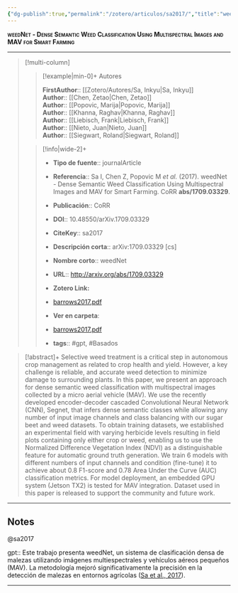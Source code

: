 ```yaml
---
{"dg-publish":true,"permalink":"/zotero/articulos/sa2017/","title":"weedNet - Dense Semantic Weed Classification Using Multispectral Images and MAV for Smart Farming","tags":["#zotero"]}
---
```



<span style="font-variant:small-caps; font-weight: bold;">weedNet - Dense Semantic Weed Classification Using Multispectral Images and MAV for Smart Farming</span>

---


> [!multi-column]
>
>> [!example|min-0]+ Autores
>> 
>> **FirstAuthor**:: [[Zotero/Autores/Sa, Inkyu\|Sa, Inkyu]]  
>> **Author**:: [[Chen, Zetao\|Chen, Zetao]]  
>> **Author**:: [[Popovic, Marija\|Popovic, Marija]]  
>> **Author**:: [[Khanna, Raghav\|Khanna, Raghav]]  
>> **Author**:: [[Liebisch, Frank\|Liebisch, Frank]]  
>> **Author**:: [[Nieto, Juan\|Nieto, Juan]]  
>> **Author**:: [[Siegwart, Roland\|Siegwart, Roland]]  
 >
>
>> [!info|wide-2]+
>>
>> - **Tipo de fuente**:: journalArticle
>> - **Referencia**:: Sa I, Chen Z, Popovic M _et al._ (2017). weedNet - Dense Semantic Weed Classification Using Multispectral Images and MAV for Smart Farming. CoRR **abs/1709.03329**.
>> - **Publicación**:: CoRR
>> - **DOI**:: 10.48550/arXiv.1709.03329
>> - **CiteKey**:: sa2017
>> - **Descripción corta**:: arXiv:1709.03329 [cs]
>> - **Nombre corto**:: weedNet
>> - **URL**:: http://arxiv.org/abs/1709.03329
>> - **Zotero Link:** 
>> - [barrows2017.pdf](zotero://select/library/items/NEBFSB4K)
>>
>> - **Ver en carpeta**: 
>> - [barrows2017.pdf](file://J:\OneDrive\Articulos\barrows2017.pdf)
>> - **tags**:: #gpt, #Basados



> [!abstract]+ 
>Selective weed treatment is a critical step in autonomous crop management as related to crop health and yield. However, a key challenge is reliable, and accurate weed detection to minimize damage to surrounding plants. In this paper, we present an approach for dense semantic weed classification with multispectral images collected by a micro aerial vehicle (MAV). We use the recently developed encoder-decoder cascaded Convolutional Neural Network (CNN), Segnet, that infers dense semantic classes while allowing any number of input image channels and class balancing with our sugar beet and weed datasets. To obtain training datasets, we established an experimental field with varying herbicide levels resulting in field plots containing only either crop or weed, enabling us to use the Normalized Difference Vegetation Index (NDVI) as a distinguishable feature for automatic ground truth generation. We train 6 models with different numbers of input channels and condition (fine-tune) it to achieve about 0.8 F1-score and 0.78 Area Under the Curve (AUC) classification metrics. For model deployment, an embedded GPU system (Jetson TX2) is tested for MAV integration. Dataset used in this paper is released to support the community and future work.


--- 

## Notes

@sa2017

gpt:: Este trabajo presenta weedNet, un sistema de clasificación densa de malezas utilizando imágenes multiespectrales y vehículos aéreos pequeños (MAV). La metodología mejoró significativamente la precisión en la detección de malezas en entornos agrícolas ([Sa et al., 2017](zotero://select/library/items/ENWFLC3K)).






---







